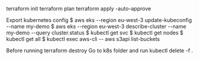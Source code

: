 
terraform init
terraform plan
terraform apply -auto-approve

Export kubernetes config
    $ aws eks --region eu-west-3 update-kubeconfig --name my-demo
    $ aws eks --region eu-west-3 describe-cluster --name my-demo --query cluster.status
    $ kubectl get svc
    $ kubectl get nodes
    $ kubectl get all
    $ kubectl exec aws-cli -- aws s3api list-buckets
    


Before running terraform destroy
Go to k8s folder and run kubectl delete -f .
